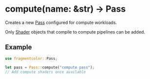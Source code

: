# compute(name: &str) -> Pass

Creates a new [Pass](https://fragmentcolor.org/api/pass) configured for compute workloads.

Only [Shader](https://fragmentcolor.org/api/shader) objects that compile to compute pipelines can be added.

## Example

```rust
use fragmentcolor::Pass;

let pass = Pass::compute("compute pass");
// Add compute shaders once available
```
